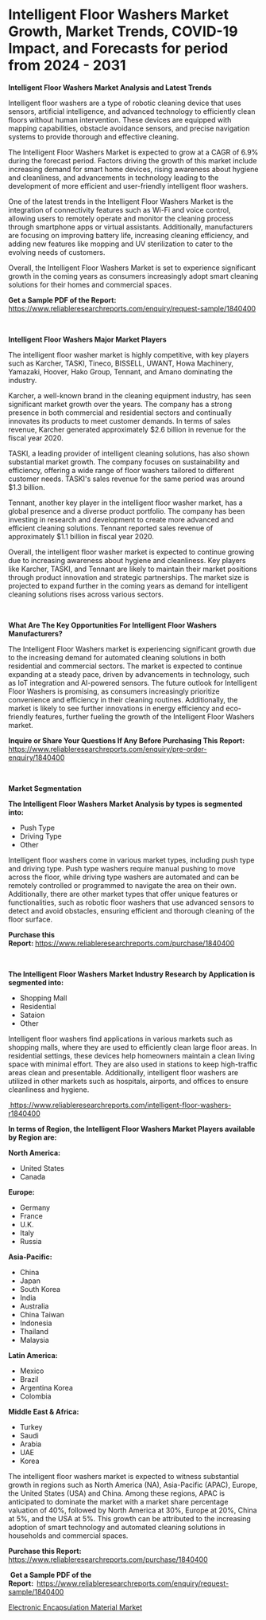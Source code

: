 <p><h1>Intelligent Floor Washers Market Growth, Market Trends, COVID-19 Impact, and Forecasts for period from 2024 - 2031</h1></p><p><strong>Intelligent Floor Washers Market Analysis and Latest Trends</strong></p>
<p><p>Intelligent floor washers are a type of robotic cleaning device that uses sensors, artificial intelligence, and advanced technology to efficiently clean floors without human intervention. These devices are equipped with mapping capabilities, obstacle avoidance sensors, and precise navigation systems to provide thorough and effective cleaning.</p><p>The Intelligent Floor Washers Market is expected to grow at a CAGR of 6.9% during the forecast period. Factors driving the growth of this market include increasing demand for smart home devices, rising awareness about hygiene and cleanliness, and advancements in technology leading to the development of more efficient and user-friendly intelligent floor washers.</p><p>One of the latest trends in the Intelligent Floor Washers Market is the integration of connectivity features such as Wi-Fi and voice control, allowing users to remotely operate and monitor the cleaning process through smartphone apps or virtual assistants. Additionally, manufacturers are focusing on improving battery life, increasing cleaning efficiency, and adding new features like mopping and UV sterilization to cater to the evolving needs of customers.</p><p>Overall, the Intelligent Floor Washers Market is set to experience significant growth in the coming years as consumers increasingly adopt smart cleaning solutions for their homes and commercial spaces.</p></p>
<p><strong>Get a Sample PDF of the Report:&nbsp;</strong> <a href="https://www.reliableresearchreports.com/enquiry/request-sample/1840400">https://www.reliableresearchreports.com/enquiry/request-sample/1840400</a></p>
<p>&nbsp;</p>
<p><strong>Intelligent Floor Washers Major Market Players</strong></p>
<p><p>The intelligent floor washer market is highly competitive, with key players such as Karcher, TASKI, Tineco, BISSELL, UWANT, Howa Machinery, Yamazaki, Hoover, Hako Group, Tennant, and Amano dominating the industry.</p><p>Karcher, a well-known brand in the cleaning equipment industry, has seen significant market growth over the years. The company has a strong presence in both commercial and residential sectors and continually innovates its products to meet customer demands. In terms of sales revenue, Karcher generated approximately $2.6 billion in revenue for the fiscal year 2020.</p><p>TASKI, a leading provider of intelligent cleaning solutions, has also shown substantial market growth. The company focuses on sustainability and efficiency, offering a wide range of floor washers tailored to different customer needs. TASKI's sales revenue for the same period was around $1.3 billion.</p><p>Tennant, another key player in the intelligent floor washer market, has a global presence and a diverse product portfolio. The company has been investing in research and development to create more advanced and efficient cleaning solutions. Tennant reported sales revenue of approximately $1.1 billion in fiscal year 2020.</p><p>Overall, the intelligent floor washer market is expected to continue growing due to increasing awareness about hygiene and cleanliness. Key players like Karcher, TASKI, and Tennant are likely to maintain their market positions through product innovation and strategic partnerships. The market size is projected to expand further in the coming years as demand for intelligent cleaning solutions rises across various sectors.</p></p>
<p>&nbsp;</p>
<p><strong>What Are The Key Opportunities For Intelligent Floor Washers Manufacturers?</strong></p>
<p><p>The Intelligent Floor Washers market is experiencing significant growth due to the increasing demand for automated cleaning solutions in both residential and commercial sectors. The market is expected to continue expanding at a steady pace, driven by advancements in technology, such as IoT integration and AI-powered sensors. The future outlook for Intelligent Floor Washers is promising, as consumers increasingly prioritize convenience and efficiency in their cleaning routines. Additionally, the market is likely to see further innovations in energy efficiency and eco-friendly features, further fueling the growth of the Intelligent Floor Washers market.</p></p>
<p><strong>Inquire or Share Your Questions If Any Before Purchasing This Report:</strong> <a href="https://www.reliableresearchreports.com/enquiry/pre-order-enquiry/1840400">https://www.reliableresearchreports.com/enquiry/pre-order-enquiry/1840400</a></p>
<p>&nbsp;</p>
<p><strong>Market Segmentation</strong></p>
<p><strong>The Intelligent Floor Washers Market Analysis by types is segmented into:</strong></p>
<p><ul><li>Push Type</li><li>Driving Type</li><li>Other</li></ul></p>
<p><p>Intelligent floor washers come in various market types, including push type and driving type. Push type washers require manual pushing to move across the floor, while driving type washers are automated and can be remotely controlled or programmed to navigate the area on their own. Additionally, there are other market types that offer unique features or functionalities, such as robotic floor washers that use advanced sensors to detect and avoid obstacles, ensuring efficient and thorough cleaning of the floor surface.</p></p>
<p><strong>Purchase this Report:&nbsp;</strong><a href="https://www.reliableresearchreports.com/purchase/1840400">https://www.reliableresearchreports.com/purchase/1840400</a></p>
<p>&nbsp;</p>
<p><strong>The Intelligent Floor Washers Market Industry Research by Application is segmented into:</strong></p>
<p><ul><li>Shopping Mall</li><li>Residential</li><li>Sataion</li><li>Other</li></ul></p>
<p><p>Intelligent floor washers find applications in various markets such as shopping malls, where they are used to efficiently clean large floor areas. In residential settings, these devices help homeowners maintain a clean living space with minimal effort. They are also used in stations to keep high-traffic areas clean and presentable. Additionally, intelligent floor washers are utilized in other markets such as hospitals, airports, and offices to ensure cleanliness and hygiene.</p></p>
<p><a href="https://www.reliableresearchreports.com/intelligent-floor-washers-r1840400">&nbsp;https://www.reliableresearchreports.com/intelligent-floor-washers-r1840400</a></p>
<p><strong>In terms of Region, the Intelligent Floor Washers Market Players available by Region are:</strong></p>
<p>
    <p> <strong> North America: </strong>
        <ul>
            <li>United States</li>
            <li>Canada</li>
        </ul>
        </p> 
    <p> <strong> Europe: </strong>
        <ul>
            <li>Germany</li>
            <li>France</li>
            <li>U.K.</li>
            <li>Italy</li>
            <li>Russia</li>
        </ul>
        </p> 
    <p> <strong> Asia-Pacific: </strong>
        <ul>
            <li>China</li>
            <li>Japan</li>
            <li>South Korea</li>
            <li>India</li>
            <li>Australia</li>
            <li>China Taiwan</li>
            <li>Indonesia</li>
            <li>Thailand</li>
            <li>Malaysia</li>
        </ul>
        </p> 
    <p> <strong> Latin America: </strong>
        <ul>
            <li>Mexico</li>
            <li>Brazil</li>
            <li>Argentina Korea</li>
            <li>Colombia</li>
        </ul>
        </p> 
    <p> <strong> Middle East & Africa: </strong>
        <ul>
            <li>Turkey</li>
            <li>Saudi</li>
            <li>Arabia</li>
            <li>UAE</li>
            <li>Korea</li>
        </ul>
    </p>
    </p>
<p><p>The intelligent floor washers market is expected to witness substantial growth in regions such as North America (NA), Asia-Pacific (APAC), Europe, the United States (USA) and China. Among these regions, APAC is anticipated to dominate the market with a market share percentage valuation of 40%, followed by North America at 30%, Europe at 20%, China at 5%, and the USA at 5%. This growth can be attributed to the increasing adoption of smart technology and automated cleaning solutions in households and commercial spaces.</p></p>
<p><strong>Purchase this Report: </strong><a href="https://www.reliableresearchreports.com/purchase/1840400">https://www.reliableresearchreports.com/purchase/1840400</a></p>
<p>&nbsp;<strong>Get a Sample PDF of the Report:&nbsp;&nbsp;</strong><a href="https://www.reliableresearchreports.com/enquiry/request-sample/1840400">https://www.reliableresearchreports.com/enquiry/request-sample/1840400</a></p>
<p><strong></strong></p>
<p><p><a href="https://cautious-neon-760.notion.site/Electronic-Encapsulation-Material-Market-Research-Report-Its-History-and-Forecast-2024-to-2031-3388fc17f55e49f6809a3338082380e9">Electronic Encapsulation Material Market</a></p></p>